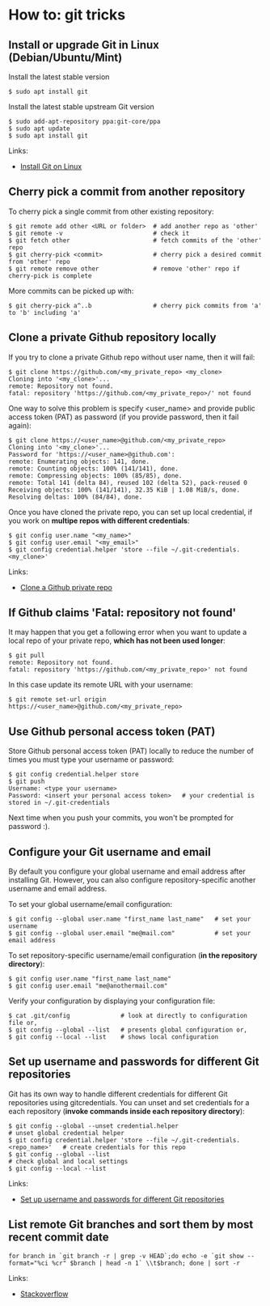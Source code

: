 # How to: git tricks

## Install or upgrade Git in Linux (Debian/Ubuntu/Mint)

Install the latest stable version

```
$ sudo apt install git
```

Install the latest stable upstream Git version

```
$ sudo add-apt-repository ppa:git-core/ppa
$ sudo apt update
$ sudo apt install git
```

Links:
- [Install Git on Linux](https://git-scm.com/download/linux)

## Cherry pick a commit from another repository

To cherry pick a single commit from other existing repository:

```
$ git remote add other <URL or folder>  # add another repo as 'other'
$ git remote -v                         # check it
$ git fetch other                       # fetch commits of the 'other' repo
$ git cherry-pick <commit>              # cherry pick a desired commit from 'other' repo
$ git remote remove other               # remove 'other' repo if cherry-pick is complete
```

More commits can be picked up with:

```
$ git cherry-pick a^..b                 # cherry pick commits from 'a' to 'b' including 'a'
```

## Clone a private Github repository locally

If you try to clone a private Github repo without user name, then it will fail:

```
$ git clone https://github.com/<my_private_repo> <my_clone>
Cloning into '<my_clone>'...
remote: Repository not found.
fatal: repository 'https://github.com/<my_private_repo>/' not found
```

One way to solve this problem is specify <user_name> and provide public access token (PAT) as password (if you provide password, then it fail again):

```
$ git clone https://<user_name>@github.com/<my_private_repo>
Cloning into '<my_clone>'...
Password for 'https://<user_name>@github.com':
remote: Enumerating objects: 141, done.
remote: Counting objects: 100% (141/141), done.
remote: Compressing objects: 100% (85/85), done.
remote: Total 141 (delta 84), reused 102 (delta 52), pack-reused 0
Receiving objects: 100% (141/141), 32.35 KiB | 1.08 MiB/s, done.
Resolving deltas: 100% (84/84), done.
```

Once you have cloned the private repo, you can set up local credential, if you work on **multipe repos with different credentials**:

```
$ git config user.name "<my_name>"
$ git config user.email "<my_email>"
$ git config credential.helper 'store --file ~/.git-credentials.<my_clone>'
```

Links:
- [Clone a Github private repo](https://stackoverflow.com/questions/2505096/clone-a-private-repository-github)

## If Github claims 'Fatal: repository not found'

It may happen that you get a following error when you want to update a local repo of your private repo, **which has not been used longer**:

```
$ git pull
remote: Repository not found.
fatal: repository 'https://github.com/<my_private_repo>' not found
```

In this case update its remote URL with your username:

```
$ git remote set-url origin https://<user_name>@github.com/<my_private_repo>
```

## Use Github personal access token (PAT)

Store Github personal access token (PAT) locally to reduce the number of times you must type your username or password:

```
$ git config credential.helper store
$ git push
Username: <type your username>
Password: <insert your personal access token>   # your credential is stored in ~/.git-credentials
```

Next time when you push your commits, you won't be prompted for password :).

## Configure your Git username and email

By default you configure your global username and email address after installing Git. However, you can also configure repository-specific another username and email address.

To set your global username/email configuration:

```
$ git config --global user.name "first_name last_name"   # set your username
$ git config --global user.email "me@mail.com"           # set your email address
```

To set repository-specific username/email configuration (**in the repository directory**):

```
$ git config user.name "first_name last_name"
$ git config user.email "me@anothermail.com"
```

Verify your configuration by displaying your configuration file:

```
$ cat .git/config              # look at directly to configuration file or,
$ git config --global --list   # presents global configuration or,
$ git config --local --list    # shows local configuration
```

## Set up username and passwords for different Git repositories

Git has its own way to handle different credentials for different Git repositories using gitcredentials.
You can unset and set credentials for a each repository (**invoke commands inside each repository directory**):

```
$ git config --global --unset credential.helper                                # unset global credential helper
$ git config credential.helper 'store --file ~/.git-credentials.<repo_name>'   # create credentials for this repo
$ git config --global --list                                                   # check global and local settings
$ git config --local --list
```

Links:
- [Set up username and passwords for different Git repositories](https://unix.stackexchange.com/questions/335704/how-to-set-up-username-and-passwords-for-different-git-repos)

## List remote Git branches and sort them by most recent commit date


```
for branch in `git branch -r | grep -v HEAD`;do echo -e `git show --format="%ci %cr" $branch | head -n 1` \\t$branch; done | sort -r
```

Links:
- [Stackoverflow](http://stackoverflow.com/a/2514279)
